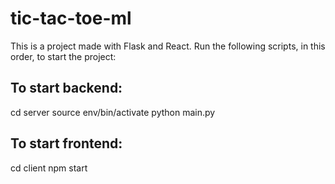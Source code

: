 # tic-tac-toe-ml

This is a project made with Flask and React.
Run the following scripts, in this order, to start the project:

## To start backend:
cd server
source env/bin/activate
python main.py

## To start frontend:
cd client
npm start